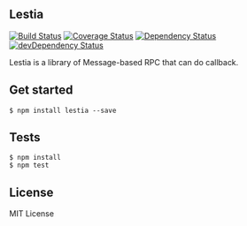 Lestia
------
[![Build Status](https://travis-ci.org/pine613/lestia.svg?branch=master)](https://travis-ci.org/pine613/lestia)
[![Coverage Status](https://coveralls.io/repos/pine613/lestia/badge.svg)](https://coveralls.io/r/pine613/lestia)
[![Dependency Status](https://david-dm.org/pine613/lestia.svg)](https://david-dm.org/pine613/lestia)
[![devDependency Status](https://david-dm.org/pine613/lestia/dev-status.svg)](https://david-dm.org/pine613/lestia#info=devDependencies)

Lestia is a library of Message-based RPC that can do callback.

## Get started

```
$ npm install lestia --save
```

## Tests

```
$ npm install
$ npm test
```

## License
MIT License